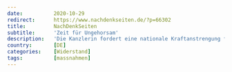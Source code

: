 ```yaml
---
date:          2020-10-29
redirect:      https://www.nachdenkseiten.de/?p=66302
title:         NachDenkSeiten
subtitle:      'Zeit für Ungehorsam'
description:   'Die Kanzlerin fordert eine nationale Kraftanstrengung für einen Monat lang, damit das Gesundheitssystem nicht überlastet wird. Man fragt sich irritiert, wo diese nationale Kraftanstrengung für das Gesundheitssystem in den vergangenen 15 Jahren war, seitdem Angela Merkel regiert. Wahrscheinlich in den 75 Prozent der “Infektions-Fälle“, bei denen man nicht genau weiß, woher sie kommen. Und genau ...'
country:       [DE]
categories:    [Widerstand]
tags:          [massnahmen]
---
```

